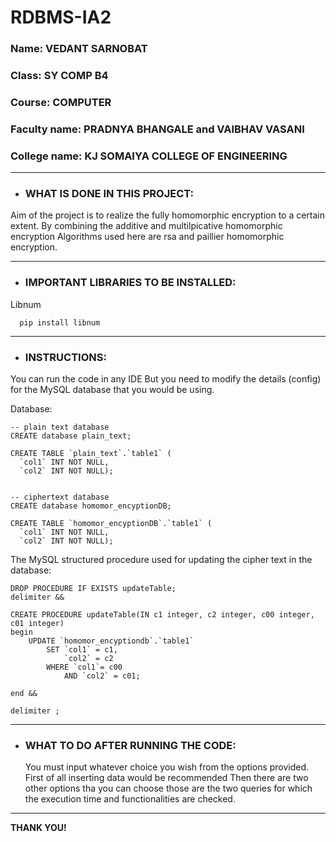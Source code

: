 # RDBMS-IA2

### Name: VEDANT SARNOBAT
### Class: SY COMP B4
### Course: COMPUTER
### Faculty name: PRADNYA BHANGALE and VAIBHAV VASANI
### College name: KJ SOMAIYA COLLEGE OF ENGINEERING

***

- ### WHAT IS DONE IN THIS PROJECT:

Aim of the project is to realize the fully homomorphic encryption to a certain extent. By combining the additive and multilpicative homomorphic encryption
Algorithms used here are rsa and paillier homomorphic encryption.

---

- ### IMPORTANT LIBRARIES TO BE INSTALLED:

Libnum
```
  pip install libnum
 ```

---

- ### INSTRUCTIONS:

You can run the code in any IDE
But you need to modify the details (config) for the MySQL database that you would be using.

Database:
```
-- plain text database
CREATE database plain_text;

CREATE TABLE `plain_text`.`table1` (
  `col1` INT NOT NULL,
  `col2` INT NOT NULL);


-- ciphertext database
CREATE database homomor_encyptionDB;

CREATE TABLE `homomor_encyptionDB`.`table1` (
  `col1` INT NOT NULL,
  `col2` INT NOT NULL);
```
The MySQL structured procedure used for updating the cipher text in the database:
```
DROP PROCEDURE IF EXISTS updateTable;
delimiter &&

CREATE PROCEDURE updateTable(IN c1 integer, c2 integer, c00 integer, c01 integer)
begin
	UPDATE `homomor_encyptiondb`.`table1`
		SET `col1` = c1,
			`col2` = c2
		WHERE `col1`= c00
			AND `col2` = c01;

end &&

delimiter ;
```

---

- ### WHAT TO DO AFTER RUNNING THE CODE:

  You must input whatever choice you wish from the options provided.
  First of all inserting data would be recommended
  Then there are two other options tha you can choose those are the two queries for which the execution time and functionalities are checked.

***
**THANK YOU!**
